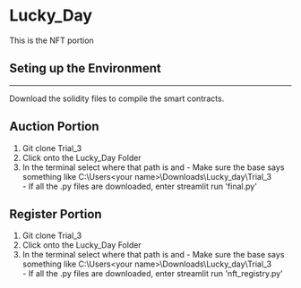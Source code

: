 # Lucky_Day
This is the NFT portion

## Seting up the Environment
-------
Download the solidity files to compile the smart contracts.
## Auction Portion
  1. Git clone Trial_3
  2. Click onto the Lucky_Day Folder 
  3. In the terminal select where that path is and 
    - Make sure the base says something like C:\Users\<your name>\Downloads\Lucky_day\Trial_3\
    - If all the .py files are downloaded, enter streamlit run 'final.py' 
## Register Portion
  1. Git clone Trial_3
  2. Click onto the Lucky_Day Folder 
  3. In the terminal select where that path is and 
    - Make sure the base says something like C:\Users\<your name>\Downloads\Lucky_day\Trial_3\
    - If all the .py files are downloaded, enter streamlit run 'nft_registry.py' 
